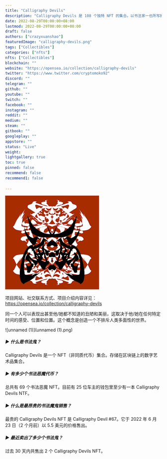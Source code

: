 ```yaml
---
title: "Calligraphy Devils"
description: "Calligraphy Devils 是 108 个独特 NFT 的集合。以书法家一也所写的“魔”一个汉字为基础创作的各种各样的恶魔。"
date: 2022-08-29T00:00:00+08:00
lastmod: 2022-08-29T00:00:00+08:00
draft: false
authors: ["crazyxuanshao"]
featuredImage: "calligraphy-devils.png"
tags: ["Collectibles"]
categories: ["nfts"]
nfts: ["Collectibles"]
blockchain: ""
website: "https://opensea.io/collection/calligraphy-devils"
twitter: "https://www.twitter.com/cryptomoko92"
discord: ""
telegram: ""
github: ""
youtube: ""
twitch: ""
facebook: ""
instagram: ""
reddit: ""
medium: ""
steam: ""
gitbook: ""
googleplay: ""
appstore: ""
status: "Live"
weight: 
lightgallery: true
toc: true
pinned: false
recommend: false
recommend1: false

---
```


![unnamed](unnamed.png)

项目网站、社交联系方式、项目介绍内容详见：https://opensea.io/collection/calligraphy-devils

同一个人可以表现出甚至他/她都不知道的丑陋和美丽，这取决于他/她在任何特定时间的感受、位置和位置。这个概念是创造一个不排斥人类多面性的世界。

![unnamed (1)](unnamed (1).png)

##### ▶ 什么是书法鬼？

Calligraphy Devils 是一个 NFT（非同质代币）集合。存储在区块链上的数字艺术品集合。

##### ▶ 有多少个书法恶魔代币？

总共有 69 个书法恶魔 NFT。目前有 25 位车主的钱包里至少有一本 Calligraphy Devils NTF。

##### ▶ 什么是最昂贵的书法魔鬼销售？

最贵的 Calligraphy Devils NFT 是 Calligraphy Devil #67。它于 2022 年 6 月 23 日（2 个月前）以 5.5 美元的价格售出。

##### ▶ 最近卖出了多少个书法鬼？

过去 30 天内共售出 2 个 Calligraphy Devils NFT。


